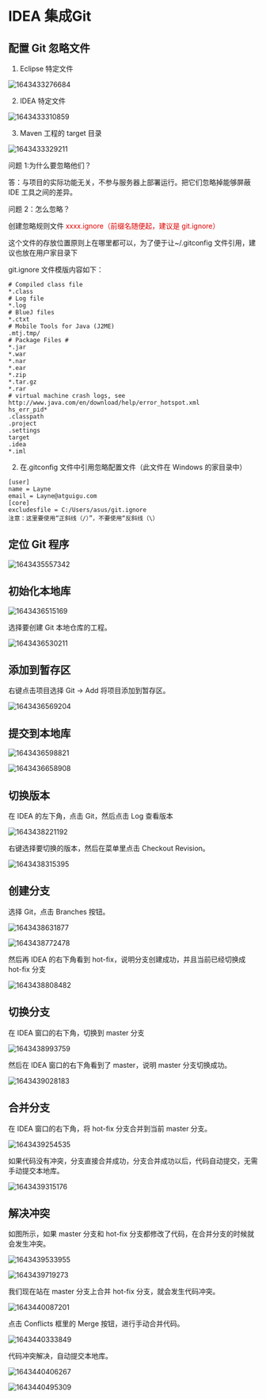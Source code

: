 # IDEA 集成Git

## 配置 Git 忽略文件

1. Eclipse 特定文件

![1643433276684](./images/06/01.png)

2. IDEA 特定文件

![1643433310859](./images/06/02.png)

3. Maven 工程的 target 目录

![1643433329211](./images/06/03.png)

问题 1:为什么要忽略他们？

答：与项目的实际功能无关，不参与服务器上部署运行。把它们忽略掉能够屏蔽 IDE 工具之间的差异。

问题 2：怎么忽略？

创建忽略规则文件 <font color="##dd0000">xxxx.ignore（前缀名随便起，建议是 git.ignore）</font>

这个文件的存放位置原则上在哪里都可以，为了便于让~/.gitconfig 文件引用，建议也放在用户家目录下

git.ignore 文件模版内容如下：

```shell
# Compiled class file
*.class
# Log file
*.log
# BlueJ files
*.ctxt
# Mobile Tools for Java (J2ME)
.mtj.tmp/
# Package Files #
*.jar
*.war
*.nar
*.ear
*.zip
*.tar.gz
*.rar
# virtual machine crash logs, see 
http://www.java.com/en/download/help/error_hotspot.xml
hs_err_pid*
.classpath
.project
.settings
target
.idea
*.iml
```

2. 在.gitconfig 文件中引用忽略配置文件（此文件在 Windows 的家目录中）

```shell
[user]
name = Layne
email = Layne@atguigu.com
[core]
excludesfile = C:/Users/asus/git.ignore
注意：这里要使用“正斜线（/）”，不要使用“反斜线（\）
```

## 定位 Git 程序

![1643435557342](./images/06/04.png)

## 初始化本地库

![1643436515169](./images/06/05.png)

选择要创建 Git 本地仓库的工程。

![1643436530211](./images/06/06.png)

 ## 添加到暂存区

右键点击项目选择 Git -> Add 将项目添加到暂存区。

![1643436569204](./images/06/07.png)

##  提交到本地库

![1643436598821](./images/06/08.png)

![1643436658908](./images/06/09.png)

## 切换版本

在 IDEA 的左下角，点击 Git，然后点击 Log 查看版本

![1643438221192](./images/06/10.png)

右键选择要切换的版本，然后在菜单里点击 Checkout Revision。

![1643438315395](./images/06/11.png)

## 创建分支

选择 Git，点击 Branches 按钮。

![1643438631877](./images/06/12.png)

![1643438772478](./images/06/13.png)

然后再 IDEA 的右下角看到 hot-fix，说明分支创建成功，并且当前已经切换成 hot-fix 分支

![1643438808482](./images/06/14.png)

## 切换分支

在 IDEA 窗口的右下角，切换到 master 分支

![1643438993759](./images/06/15.png)

然后在 IDEA 窗口的右下角看到了 master，说明 master 分支切换成功。

![1643439028183](./images/06/16.png)

## 合并分支

在 IDEA 窗口的右下角，将 hot-fix 分支合并到当前 master 分支。

![1643439254535](./images/06/17.png)

如果代码没有冲突，分支直接合并成功，分支合并成功以后，代码自动提交，无需手动提交本地库。

![1643439315176](./images/06/18.png)

## 解决冲突

如图所示，如果 master 分支和 hot-fix 分支都修改了代码，在合并分支的时候就会发生冲突。

![1643439533955](./images/06/19.png)

![1643439719273](./images/06/20.png)

我们现在站在 master 分支上合并 hot-fix 分支，就会发生代码冲突。

![1643440087201](./images/06/21.png)

点击 Conflicts 框里的 Merge 按钮，进行手动合并代码。

![1643440333849](./images/06/22.png)

代码冲突解决，自动提交本地库。

![1643440406267](./images/06/23.png)

![1643440495309](./images/06/24.png)

